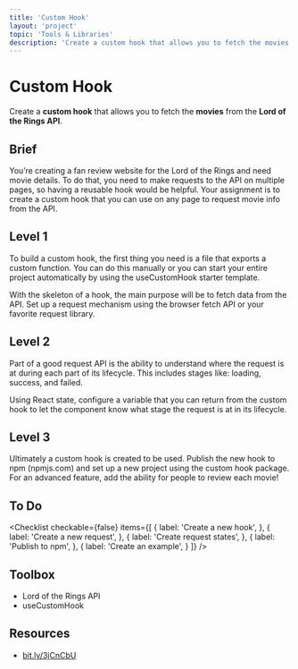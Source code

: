 ```yaml
---
title: 'Custom Hook'
layout: 'project'
topic: 'Tools & Libraries'
description: 'Create a custom hook that allows you to fetch the movies from the Lord of the Rings API.'
---
```




<ProjectHeader>

# Custom Hook

Create a <strong className="color-blue">custom hook</strong> that allows you to fetch the <strong className="color-purple">movies</strong> from the <strong className="color-purple">Lord of the Rings API</strong>.

</ProjectHeader>

<ProjectContent>

## Brief

You’re creating a fan review website for the Lord of the Rings and need movie details. To do that, you need to make requests to the API on multiple pages, so having a reusable hook would be helpful. Your assignment is to create a custom hook that you can use on any page to request movie info from the API.

## Level 1

To build a custom hook, the first thing you need is a file that exports a custom function. You can do this manually or you can start your entire project automatically by using the useCustomHook starter template.

With the skeleton of a hook, the main purpose will be to fetch data from the API. Set up a request mechanism using the browser fetch API or your favorite request library.

<LoginRequired>

## Level 2

Part of a good request API is the ability to understand where the request is at during each part of its lifecycle. This includes stages like: loading, success, and failed.

Using React state, configure a variable that you can return from the custom hook to let the component know what stage the request is at in its lifecycle.

## Level 3

Ultimately a custom hook is created to be used. Publish the new hook to npm (npmjs.com) and set up a new project using the custom hook package. For an advanced feature, add the ability for people to review each movie!

</LoginRequired>

</ProjectContent>

<ProjectSidebar>

## To Do

<Checklist checkable={false} items={[
  {
    label: 'Create a new hook',
  },
  {
    label: 'Create a new request',
  },
  {
    label: 'Create request states',
  },
  {
    label: 'Publish to npm',
  },
  {
    label: 'Create an example',
  }
]} />

## Toolbox
- Lord of the Rings API
- useCustomHook

## Resources
- [bit.ly/3jCnCbU](https://bit.ly/3jCnCbU)

</ProjectSidebar>